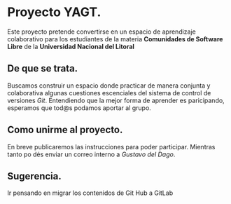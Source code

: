 # Proyecto YAGT.
Este proyecto pretende convertirse en un espacio de aprendizaje colaborativo para los estudiantes de la materia **Comunidades de Software Libre** de la **Universidad Nacional del Litoral**
## De que se trata.
Buscamos construir un espacio donde practicar de manera conjunta y colaborativa algunas cuestiones escenciales del sistema de control de versiones _Git_.  Entendiendo que la mejor forma de aprender es paricipando, esperamos que tod@s podamos aportar al grupo. 
## Como unirme al proyecto.
En breve publicaremos las instrucciones para poder participar. Mientras tanto po
dés enviar un correo interno a _Gustavo del Dago_.

## Sugerencia.
Ir pensando en migrar los contenidos de Git Hub a GitLab
